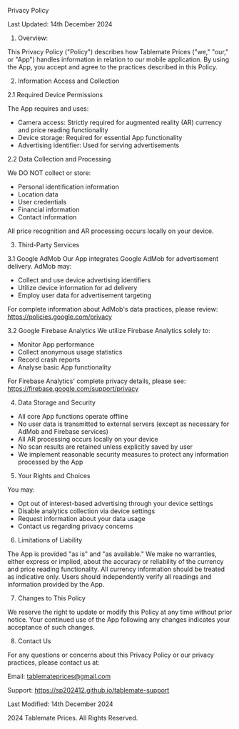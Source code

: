 Privacy Policy 

Last Updated: 14th December 2024

1. Overview:

This Privacy Policy ("Policy") describes how Tablemate Prices ("we," "our," or "App") handles information in relation to our mobile application. By using the App, you accept and agree to the practices described in this Policy.

2. Information Access and Collection

2.1 Required Device Permissions

The App requires and uses:

- Camera access: Strictly required for augmented reality (AR) currency and price reading functionality
- Device storage: Required for essential App functionality
- Advertising identifier: Used for serving advertisements

2.2 Data Collection and Processing

We DO NOT collect or store:
- Personal identification information
- Location data
- User credentials
- Financial information
- Contact information

All price recognition and AR processing occurs locally on your device.

3. Third-Party Services

3.1 Google AdMob
Our App integrates Google AdMob for advertisement delivery. AdMob may:
- Collect and use device advertising identifiers
- Utilize device information for ad delivery
- Employ user data for advertisement targeting

For complete information about AdMob's data practices, please review: https://policies.google.com/privacy

3.2 Google Firebase Analytics
We utilize Firebase Analytics solely to:
- Monitor App performance
- Collect anonymous usage statistics
- Record crash reports
- Analyse basic App functionality

For Firebase Analytics' complete privacy details, please see: https://firebase.google.com/support/privacy

4. Data Storage and Security

- All core App functions operate offline
- No user data is transmitted to external servers (except as necessary for AdMob and Firebase services)
- All AR processing occurs locally on your device
- No scan results are retained unless explicitly saved by user
- We implement reasonable security measures to protect any information processed by the App

5. Your Rights and Choices

You may:
- Opt out of interest-based advertising through your device settings
- Disable analytics collection via device settings
- Request information about your data usage
- Contact us regarding privacy concerns

6. Limitations of Liability

The App is provided "as is" and "as available." We make no warranties, either express or implied, about the accuracy or reliability of the currency and price reading functionality. All currency information should be treated as indicative only. Users should independently verify all readings and information provided by the App.

7. Changes to This Policy

We reserve the right to update or modify this Policy at any time without prior notice. Your continued use of the App following any changes indicates your acceptance of such changes.

8. Contact Us

For any questions or concerns about this Privacy Policy or our privacy practices, please contact us at:

Email: tablemateprices@gmail.com

Support: https://sp202412.github.io/tablemate-support

Last Modified: 14th December 2024

2024 Tablemate Prices. All Rights Reserved.
